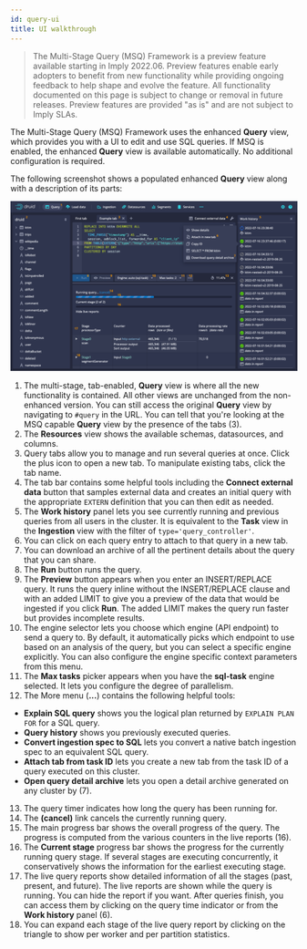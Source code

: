 ```yaml
---
id: query-ui
title: UI walkthrough
---
```


> The Multi-Stage Query (MSQ) Framework is a preview feature available starting in Imply 2022.06. Preview features enable early adopters to benefit from new functionality while providing ongoing feedback to help shape and evolve the feature. All functionality documented on this page is subject to change or removal in future releases. Preview features are provided "as is" and are not subject to Imply SLAs.

The Multi-Stage Query (MSQ) Framework uses the enhanced **Query** view, which provides you with a UI to edit and use SQL queries. If MSQ is enabled, the enhanced **Query** view is available automatically. No additional configuration is required.

The following screenshot shows a populated enhanced **Query** view along with a description of its parts:

![Annotated multi-stage query view](../assets/multi-stage-query/ui-annotated.png)

1. The multi-stage, tab-enabled, **Query** view is where all the new functionality is contained.
All other views are unchanged from the non-enhanced version. You can still access the original **Query** view by navigating to `#query` in the URL.
You can tell that you're looking at the MSQ capable **Query** view by the presence of the tabs (3).
2. The **Resources** view shows the available schemas, datasources, and columns.
3. Query tabs allow you to manage and run several queries at once.
Click the plus icon to open a new tab.
To manipulate existing tabs, click the tab name.
4. The tab bar contains some helpful tools including the **Connect external data** button that samples external data and creates an initial query with the appropriate `EXTERN` definition that you can then edit as needed.
5. The **Work history** panel lets you see currently running and previous queries from all users in the cluster.
It is equivalent to the **Task** view in the **Ingestion** view with the filter of `type='query_controller'`.
6. You can click on each query entry to attach to that query in a new tab.
7. You can download an archive of all the pertinent details about the query that you can share.
8. The **Run** button runs the query.
9. The **Preview** button appears when you enter an INSERT/REPLACE query. It runs the query inline without the INSERT/REPLACE clause and with an added LIMIT to give you a preview of the data that would be ingested if you click **Run**.
The added LIMIT makes the query run faster but provides incomplete results.
10. The engine selector lets you choose which engine (API endpoint) to send a query to. By default, it automatically picks which endpoint to use based on an analysis of the query, but you can select a specific engine explicitly. You can also configure the engine specific context parameters from this menu.
11. The **Max tasks** picker appears when you have the **sql-task** engine selected. It lets you configure the degree of parallelism.
12. The More menu (**...**) contains the following helpful tools:
- **Explain SQL query** shows you the logical plan returned by `EXPLAIN PLAN FOR` for a SQL query.
- **Query history** shows you previously executed queries.
- **Convert ingestion spec to SQL** lets you convert a native batch ingestion spec to an equivalent SQL query.
- **Attach tab from task ID** lets you create a new tab from the task ID of a query executed on this cluster.
- **Open query detail archive** lets you open a detail archive generated on any cluster by (7).
13. The query timer indicates how long the query has been running for.
14. The **(cancel)** link cancels the currently running query.
15. The main progress bar shows the overall progress of the query.
The progress is computed from the various counters in the live reports (16).
16. The **Current stage** progress bar shows the progress for the currently running query stage.
If several stages are executing concurrently, it conservatively shows the information for the earliest executing stage.
17. The live query reports show detailed information of all the stages (past, present, and future). The live reports are shown while the query is running. You can hide the report if you want.
After queries finish, you can access them by clicking on the query time indicator or from the **Work history** panel (6).
18. You can expand each stage of the live query report by clicking on the triangle to show per worker and per partition statistics.

